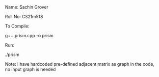 Name: Sachin Grover 

Roll No: CS21m518

To Compile:

g++ prism.cpp -o prism

Run:

./prism

Note: I have hardcoded pre-defined adjacent matrix as graph in the code, no input graph is needed
